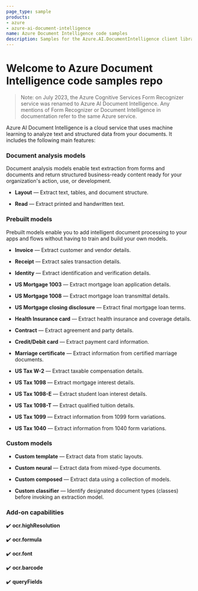 ```yaml
---
page_type: sample
products:
- azure
- azure-ai-document-intelligence
name: Azure Document Intelligence code samples 
description: Samples for the Azure.AI.DocumentIntelligence client library
---
```


# Welcome to Azure Document Intelligence code samples repo

> Note: on July 2023, the Azure Cognitive Services Form Recognizer service was renamed to Azure AI Document Intelligence. Any mentions of Form Recognizer or Document Intelligence in documentation refer to the same Azure service.

Azure AI Document Intelligence is a cloud service that uses machine learning to analyze text and structured data from your documents. It includes the following main features:

### Document analysis models

Document analysis models enable text extraction from forms and documents and return structured business-ready content ready for your organization's action, use, or development.

* **Layout** — Extract text, tables, and document structure.
  
* **Read** — Extract printed and handwritten text.


### Prebuilt models

Prebuilt models enable you to add intelligent document processing to your apps and flows without having to train and build your own models.

* **Invoice** — Extract customer and vendor details.

* **Receipt** — Extract sales transaction details.

* **Identity** — Extract identification and verification details.

* **US Mortgage 1003** — Extract mortgage loan application details.

* **US Mortgage 1008** — Extract mortgage loan transmittal details.

* **US Mortgage closing disclosure** — Extract final mortgage loan terms.

* **Health Insurance card** — Extract health insurance and coverage details.

* **Contract** — Extract agreement and party details.

* **Credit/Debit card** — Extract payment card information.

* **Marriage certificate** — Extract information from certified marriage documents.

* **US Tax W-2** — Extract taxable
compensation details.

* **US Tax 1098** — Extract mortgage interest details.

* **US Tax 1098-E** — Extract student loan interest details.

* **US Tax 1098-T** — Extract qualified tuition details.

* **US Tax 1099** — Extract information from 1099 form variations.

* **US Tax 1040** — Extract information from 1040 form variations.

### Custom models

* **Custom template** — Extract data from static layouts.

* **Custom neural** — Extract data from mixed-type documents.

* **Custom composed** — Extract data using a collection of models.

* **Custom classifier** — Identify designated document types (classes)
before invoking an extraction model.

### Add-on capabilities

✔️ **ocr.highResolution** 

✔️ **ocr.formula**

✔️ **ocr.font**

✔️ **ocr.barcode**

✔️ **queryFields**


